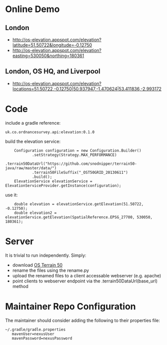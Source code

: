 # Online Demo #
## London ##
* http://os-elevation.appspot.com/elevation?latitude=51.50722&longitude=-0.12750
* http://os-elevation.appspot.com/elevation?easting=530050&northing=180361

## London, OS HQ, and Liverpool ##
* http://os-elevation.appspot.com/elevation?locations=51.50722,-0.12750|50.937947,-1.470624|53.411836,-2.993172

# Code #
include a gradle reference:

    uk.co.ordnancesurvey.api:elevation:0.1.0
build the elevation service:

        Configuration configuration = new Configuration.Builder()
                .setStrategy(Strategy.MAX_PERFORMANCE)
                .terrain50DataUrl("https://github.com/snodnipper/terrain50-java/raw/master/data/")
                .terrain50FileSuffix("_OST50GRID_20130611")
                .build();
        ElevationService elevationService = ElevationServiceProvider.getInstance(configuration);
use it:

        double elevation = elevationService.getElevation(51.50722, -0.12750);
        double elevation2 = elevationService.getElevation(SpatialReference.EPSG_27700, 530050, 180361);

# Server #
It is trivial to run independently.  Simply:
* download [OS Terrain 50](https://www.ordnancesurvey.co.uk/opendatadownload/products.html)
* rename the files using the rename.py
* upload the renamed files to a client accessable webserver (e.g. apache)
* point clients to webserver endpoint via the .terrain50DataUrl(base_url) method

# Maintainer Repo Configuration #
The maintainer should consider adding the following to their properties file:

    ~/.gradle/gradle.properties
       mavenUser=nexusUser
       mavenPassword=nexusPassword
